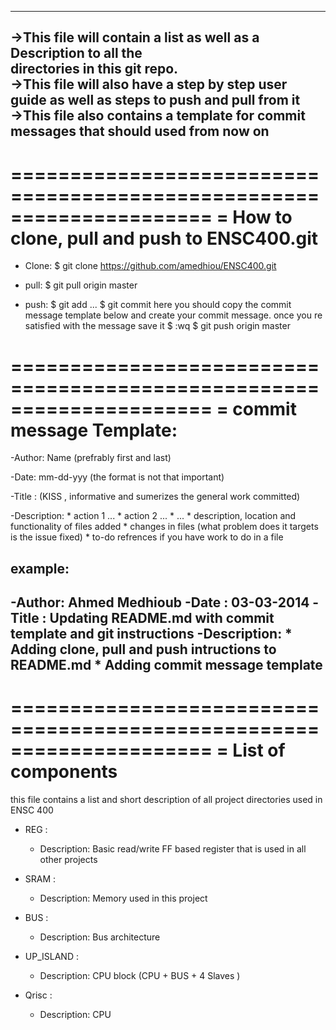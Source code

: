 ----------------------------------------------------------------------
->This file will contain a list as well as a Description to all the  
  directories in this git repo.                                      
->This file will also have a step by step user guide as well as steps
  to push and pull from it                                           
->This file also contains a template for commit messages that should 
  used from now on                                                   
----------------------------------------------------------------------
=====================================================================
= How to clone, pull and push to ENSC400.git
=====================================================================

* Clone:
	$ git clone https://github.com/amedhiou/ENSC400.git

* pull:
	$ git pull origin master

* push:
 	$ git add <file1> <file2> ...
	$ git commit 
	 	here you should copy the commit message template below and create
	 	your commit message. once you re satisfied with the message save it
		$ :wq
	$ git push origin master

=====================================================================
= commit message Template:
=====================================================================
 
 -Author: Name (prefrably first and last)

 -Date: mm-dd-yyy (the format is not that important)

 -Title : (KISS , informative and sumerizes the general work committed)

 -Description:
	* action 1 ...
	* action 2 ...
	* ...
	* description, location and functionality  of files added 
	* changes in files (what problem does it targets is the issue fixed)
	* to-do refrences if you have work to do in a file

example:
----------------------------------------------------------------------
-Author: Ahmed Medhioub
-Date  : 03-03-2014
-Title : Updating README.md with commit template and git instructions
-Description:
        * Adding clone, pull and push intructions to README.md 
	* Adding commit message template
----------------------------------------------------------------------

=====================================================================
= List of components
=====================================================================

this file contains a list and short description of all project 
directories used in ENSC 400 

* REG : 
	- Description: Basic read/write FF based register that is 
		used in all other projects
* SRAM : 
	- Description: Memory used in this project

* BUS : 
	- Description: Bus architecture
* UP_ISLAND :
	- Description: CPU block (CPU + BUS + 4 Slaves )
* Qrisc :
	- Description: CPU 
